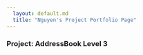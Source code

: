 ```yaml
---
  layout: default.md
  title: "Nguyen's Project Portfolio Page"
---
```


### Project: AddressBook Level 3
